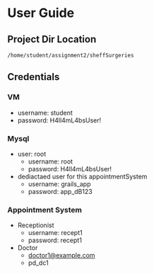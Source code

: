 # User Guide

## Project Dir Location

```text
/home/student/assignment2/sheffSurgeries
```

## Credentials

### VM
- username: student
- password: H4ll4mL4bsUser!

### Mysql

- user: root
  - username: root
  - password: H4ll4mL4bsUser!
- dediactaed user for this appointmentSystem
    - username: grails_app
    - password: app_dB123

### Appointment System

- Receptionist
  - username: recept1
  - password: recept1
- Doctor
  - doctor1@example.com
  - pd_dc1

